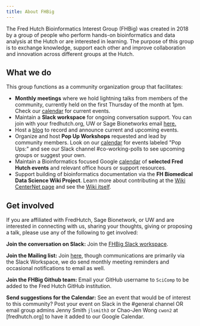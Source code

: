 ```yaml
---
title: About FHBig
---
```


The Fred Hutch Bioinformatics Interest Group (FHBig) was created in 2018 by a group of people who perform hands-on bioinformatics and data analysis at the Hutch or are interested in learning. The purpose of this group is to exchange knowledge, support each other and improve collaboration and innovation across different groups at the Hutch.

## What we do
This group functions as a community organization group that facilitates:
- **Monthly meetings** where we hold lightning talks from members of the community, currently held on the first Thursday of the month at 1pm. Check our [calendar](https://calendar.google.com/calendar/embed?src=gd30dlifri4fu7h104cuqdj0dg%40group.calendar.google.com&ctz=America%2FLos_Angeles) for current events.
- Maintain a **Slack workspace** for ongoing conversation support.  You can join with your fredhutch.org, UW or Sage Bionetworks email [here.](https://fhbig.slack.com)
- Host a [blog](/year-archive/) to record and announce current and upcoming events.  
- Organize and host **Pop Up Workshops** requested and lead by community members.  Look on our [calendar](https://calendar.google.com/calendar/embed?src=gd30dlifri4fu7h104cuqdj0dg%40group.calendar.google.com&ctz=America%2FLos_Angeles) for events labeled "Pop Ups:" and see our Slack channel #co-working-polls to see upcoming groups or suggest your own.
- Maintain a Bioinformatics focused Google [calendar](https://calendar.google.com/calendar/embed?src=gd30dlifri4fu7h104cuqdj0dg%40group.calendar.google.com&ctz=America%2FLos_Angeles) of **selected Fred Hutch events** and relevant office hours or support resources.  
- Support building of bioinformatics documentation via the **FH Biomedical Data Science Wiki Project**.  Learn more about contributing at the [Wiki CenterNet page](https://centernet.fredhutch.org/cn/u/sciwiki.html) and see the [Wiki itself](http://sciwiki.fredhutch.org/).



## Get involved

If you are affiliated with FredHutch, Sage Bionetwork, or UW and are interested in connecting with us, sharing your thoughts, giving or proposing a talk, please use any of the following to get involved:

__Join the conversation on Slack:__ Join the [FHBig Slack workspace](https://fhbig.slack.com).

__Join the Mailing list:__ Join [here](https://lists.fhcrc.org/mailman/listinfo/fhbig), though communications are primarily via the Slack Workspace, we do send monthly meeting reminders and occasional notifications to email as well.

__Join the FHBig Github team:__ Email your GitHub username to `SciComp` to be added to the Fred Hutch GitHub institution.  

__Send suggestions for the Calendar:__ See an event that would be of interest to this community?  Post your event on Slack in the #general channel OR email group admins Jenny Smith `jlsmith3` or Chao-Jen Wong `cwon2` at [fredhutch.org] to have it added to our Google Calendar.   

